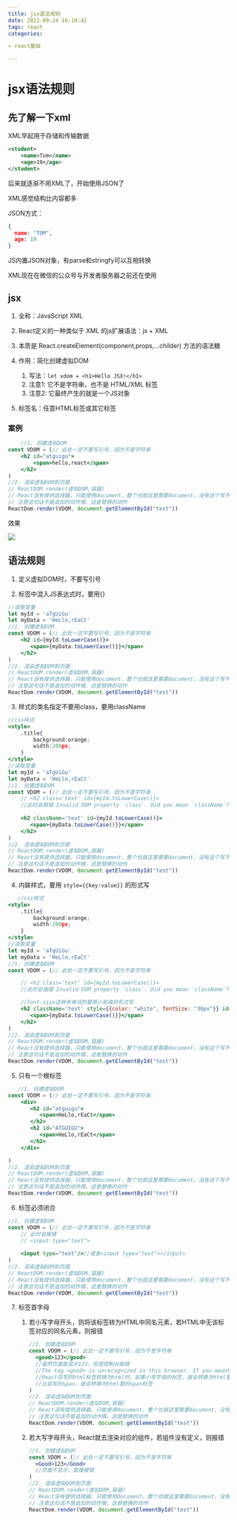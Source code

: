 ```yaml
---
title: jsx语法规则
date: 2022-09-24 16:10:42
tags: react
categories:

- react基础

---
```


# jsx语法规则

## 先了解一下xml

XML早起用于存储和传输数据

```xml
<student>
    <name>Tom</name>
    <age>19</age>
</student>
```

后来就逐渐不用XML了，开始使用JSON了

XML感觉结构比内容都多

JSON方式：

```json
{
  name: "TOM",
  age: 19
}
```

JS内置JSON对象，有parse和stringfy可以互相转换

XML现在在微信的公众号与开发者服务器之前还在使用

## jsx

1. 全称：JavaScript XML

2. React定义的一种类似于 XML 的js扩展语法：js + XML
3. 本质是 React.createElement(component,props,...childer) 方法的语法糖
4. 作用：简化创建虚拟DOM
    1. 写法：`let vdom = <h1>Hello JSX!</h1> `
    2. 注意1: 它不是字符串，也不是 HTML/XML 标签
    3. 注意2: 它最终产生的就是一个JS对象
5. 标签名：任意HTML标签或其它标签

### 案例

```jsx
    //1. 创建虚拟DOM
const VDOM = (// 此处一定不要写引号，因为不是字符串
    <h2 id="atguigu">
        <span>hello,react</span>
    </h2>
)
//2. 渲染虚拟DOM到页面
// ReactDOM.render(虚拟DOM,容器)
// React没有提供选择器，只能使用document，整个也就这里需要document，没有这个写不下去
// 注意这句话不是追加的动作哦，这是替换的动作
ReactDom.render(VDOM, document.getElementById("test"))
```

效果

![](https://react-1300475487.cos.ap-chengdu.myqcloud.com/jsx1.png)

## 语法规则

1. 定义虚拟DOM时，不要写引号

2. 标签中混入JS表达式时，要用{}

```jsx
//读取变量
let myId = 'aTgUiGu'
let myData = 'HeLlo,rEaCt'
//1. 创建虚拟DOM
const VDOM = (// 此处一定不要写引号，因为不是字符串
    <h2 id={myId.toLowerCase()}>
       <span>{myData.toLowerCase()}}</span>
    </h2>
)
//2. 渲染虚拟DOM到页面
// ReactDOM.render(虚拟DOM,容器)
// React没有提供选择器，只能使用document，整个也就这里需要document，没有这个写不下去
// 注意这句话不是追加的动作哦，这是替换的动作
ReactDom.render(VDOM, document.getElementById("test"))
```




3. 样式的类名指定不要用class，要用className

```jsx
//css样式
<style>
    .title{
        background:orange;
        width:200px;
    }
</style>
//读取变量
let myId = 'aTgUiGu'
let myData = 'HeLlo,rEaCt'
//1. 创建虚拟DOM
const VDOM = (// 此处一定不要写引号，因为不是字符串
    // <h2 class='text' id={myId.toLowerCase()}>
    //此时会报错 Invalid DOM property `class`. Did you mean `className`?
        
    <h2 className='text' id={myId.toLowerCase()}>
       <span>{myData.toLowerCase()}}</span>
    </h2>
)
//2. 渲染虚拟DOM到页面
// ReactDOM.render(虚拟DOM,容器)
// React没有提供选择器，只能使用document，整个也就这里需要document，没有这个写不下去
// 注意这句话不是追加的动作哦，这是替换的动作
ReactDom.render(VDOM, document.getElementById("test"))
```




4. 内联样式，要用 `style={{key:value}}` 的形式写

```jsx
   //css样式
<style>
    .title{
        background:orange;
        width:200px;
    }
</style>
//读取变量
let myId = 'aTgUiGu'
let myData = 'HeLlo,rEaCt'
//1. 创建虚拟DOM
const VDOM = (// 此处一定不要写引号，因为不是字符串

    // <h2 class='text' id={myId.toLowerCase()}>
    //此时会报错 Invalid DOM property `class`. Did you mean `className`?

    //font-size这种多单词的要用小驼峰的形式写
    <h2 className='text' style={{color: "white", fontSize: "30px"}} id={myId.toLowerCase()}>
       <span>{myData.toLowerCase()}}</span>
    </h2>
)
//2. 渲染虚拟DOM到页面
// ReactDOM.render(虚拟DOM,容器)
// React没有提供选择器，只能使用document，整个也就这里需要document，没有这个写不下去
// 注意这句话不是追加的动作哦，这是替换的动作
ReactDom.render(VDOM, document.getElementById("test"))
```




5. 只有一个根标签

```jsx
   //1. 创建虚拟DOM
const VDOM = (// 此处一定不要写引号，因为不是字符串
    <div>
       <h2 id="atguigu">
          <span>HeLlo,rEaCt</span>
       </h2>
       <h2 id="ATGUIGU">
          <span>HeLlo,rEaCt</span>
       </h2>
    </div>

)
//2. 渲染虚拟DOM到页面
// ReactDOM.render(虚拟DOM,容器)
// React没有提供选择器，只能使用document，整个也就这里需要document，没有这个写不下去
// 注意这句话不是追加的动作哦，这是替换的动作
ReactDom.render(VDOM, document.getElementById("test"))
```




6. 标签必须闭合

```jsx
//1. 创建虚拟DOM
const VDOM = (// 此处一定不要写引号，因为不是字符串
    // 此时会报错
    // <input type="text">
         
    <input type="text"/>//或者<input type="text"></input>
)
//2. 渲染虚拟DOM到页面
// ReactDOM.render(虚拟DOM,容器)
// React没有提供选择器，只能使用document，整个也就这里需要document，没有这个写不下去
// 注意这句话不是追加的动作哦，这是替换的动作
ReactDom.render(VDOM, document.getElementById("test"))
```




7. 标签首字母

   
   
   
      1. 若小写字母开头，则将该标签转为HTML中同名元素，若HTML中无该标签对应的同名元素，则报错
         ```jsx
         //1. 创建虚拟DOM
         const VDOM = (// 此处一定不要写引号，因为不是字符串
           <good>123</good>
           //虽然页面能显示123，但是控制台报错
           //The tag <good> is unrecognized in this browser. If you meant to render a React component, start its name with an uppercase letter.	
           //React将写的html标签转换为html时，如果小写字母的标签，就会转换为html里的同名标签，
           //比如写的span，就会转换为html里的span标签
         )
         //2. 渲染虚拟DOM到页面
         // ReactDOM.render(虚拟DOM,容器)
         // React没有提供选择器，只能使用document，整个也就这里需要document，没有这个写不下去
         // 注意这句话不是追加的动作哦，这是替换的动作
         ReactDom.render(VDOM, document.getElementById("test"))
         ```
         
         
         
      1. 若大写字母开头，React就去渲染对应的组件，若组件没有定义，则报错
   
         ```jsx
         //1. 创建虚拟DOM
         const VDOM = (// 此处一定不要写引号，因为不是字符串
           <Good>123</Good>
           //页面不显示，直接报错
         )
         //2. 渲染虚拟DOM到页面
         // ReactDOM.render(虚拟DOM,容器)
         // React没有提供选择器，只能使用document，整个也就这里需要document，没有这个写不下去
         // 注意这句话不是追加的动作哦，这是替换的动作
         ReactDom.render(VDOM, document.getElementById("test"))
         ```
         
         
